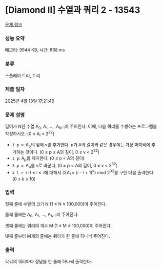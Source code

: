 # [Diamond II] 수열과 쿼리 2 - 13543 

[문제 링크](https://www.acmicpc.net/problem/13543) 

### 성능 요약

메모리: 9944 KB, 시간: 868 ms

### 분류

스플레이 트리, 트리

### 제출 일자

2025년 4월 13일 17:21:49

### 문제 설명

<p>길이가 N인 수열 A<sub>0</sub>, A<sub><span style="font-size:10.8333px">1</span></sub>, ..., A<sub>N-1</sub>이 주어진다. 이때, 다음 쿼리를 수행하는 프로그램을 작성하시오. (0 ≤ A<sub>i</sub> < 2<sup>32</sup>)</p>

<ul>
	<li><code>1 p v</code>: A<sub>p</sub>의 앞에 v를 추가한다. p가 A의 길이와 같은 경우에는 가장 마지막에 추가하는 것이다. (0 ≤ p ≤ A의 길이, 0 ≤ v < 2<sup>32</sup>)</li>
	<li><code>2 p</code>: A<sub>p</sub>를 제거한다. (0 ≤ p < A의 길이)</li>
	<li><code>3 p v</code>: A<sub>p</sub>를 v로 바꾼다. (0 ≤ p < A의 길이, 0 ≤ v < 2<sup>32</sup>)</li>
	<li><code>4 l r k</code>: l ≤ i ≤ r에 대해서 (ΣA<sub>i</sub> × (i - l + 1)<sup>k</sup>) mod 2<sup>32</sup>를 구한 다음 출력한다. (0 ≤ k ≤ 10)</li>
</ul>

### 입력 

 <p>첫째 줄에 수열의 크기 N (1 ≤ N ≤ 100,000)이 주어진다.</p>

<p>둘째 줄에는 A<sub>0</sub>, A<sub>1</sub>, ..., A<sub>N-1</sub>이 주어진다.</p>

<p>셋째 줄에는 쿼리의 개수 M (1 ≤ M ≤ 100,000)이 주어진다.</p>

<p>넷째 줄부터 M개의 줄에는 쿼리가 한 줄에 하나씩 주어진다.</p>

### 출력 

 <p>각각의 쿼리마다 정답을 한 줄에 하나씩 출력한다.</p>

